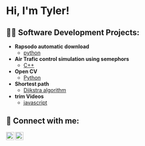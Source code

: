 <h1>Hi, I'm Tyler! </h1>

<h2>👨‍💻 Software Development Projects:</h2>

- <b>Rapsodo automatic download</b>
  - [python](https://github.com/TylerRWard/Rapsodo)
- <b>Air Trafic control simulation using semephors</b>
  - [C++](https://github.com/TylerRWard/Airplane-sim/tree/main)
- <b>Open CV</b>
  - [Python](https://github.com/TylerRWard/Open-CV)
- <b>Shortest path</b>
  - [Dijkstra algorithm](https://github.com/TylerRWard/Dijkstra-s-algorithm-Shortest-Path)
- <b>trim Videos</b>
  - [javascript](https://github.com/TylerRWard/trimVideo)

<h2> 🤳 Connect with me:</h2>


[<img align="left" alt="TylerWard | LinkedIn" width="22px" src="https://cdn.jsdelivr.net/npm/simple-icons@v3/icons/linkedin.svg" />][linkedin]
[<img align="left" alt="TylerWard | Instagram" width="22px" src="https://cdn.jsdelivr.net/npm/simple-icons@v3/icons/instagram.svg" />][instagram]


[instagram]: https://www.instagram.com/ty_ward_2/
[linkedin]: https://www.linkedin.com/in/tyler-ward-5858962a9


